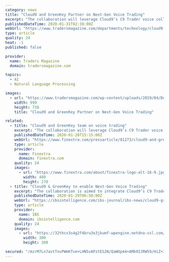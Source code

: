 ```yaml
---
category: news
title: "Cloud9 and GreenKey Partner on Next-Gen Voice Trading"
excerpt: "The collaboration will leverage Cloud9’s C9 Trader voice collaboration platform and GreenKey’s speech recognition (ASR) and natural language processing (NLP) engine within IPC’s Connexus™ Cloud financial ecosystem. The collaboration will allow customers to “voice-populate” their desktop applications such as trade tickets ..."
publishedDateTime: 2020-01-31T02:38:00Z
webUrl: "https://www.tradersmagazine.com/departments/technology/cloud9-and-greenkey-partner-on-next-gen-voice-trading/"
type: article
quality: 24
heat: -1
published: false

provider:
  name: Traders Magazine
  domain: tradersmagazine.com

topics:
  - AI
  - Natural Language Processing

images:
  - url: "https://www.tradersmagazine.com/wp-content/uploads/2019/04/Depositphotos_156951870_s-2019.jpg"
    width: 999
    height: 738
    title: "Cloud9 and GreenKey Partner on Next-Gen Voice Trading"

related:
  - title: "Cloud9 and GreenKey team on voice trading"
    excerpt: "The collaboration will leverage Cloud9’s C9 Trader voice collaboration platform and GreenKey’s speech recognition (ASR) and natural language processing (NLP) engine within IPC’s Connexus™ Cloud financial ecosystem. The collaboration will allow customers to “voice-populate” their desktop applications such as trade tickets ..."
    publishedDateTime: 2020-01-28T15:15:00Z
    webUrl: "https://www.finextra.com/pressarticle/81273/cloud9-and-greenkey-team-on-voice-trading"
    type: article
    provider:
      name: Finextra
      domain: finextra.com
    quality: 24
    images:
      - url: "https://www.finextra.com/about/finextra-logo-alt-16-9.jpg"
        width: 480
        height: 270
  - title: "Cloud9 & GreenKey to enable Next-Gen Voice Trading"
    excerpt: "The collaboration is aimed to integrate Cloud9’s C9 Trader voice collaboration platform and GreenKey’s speech recognition (ASR) and natural language processing (NLP) engine into IPC’s proprietary Connexus Cloud financial ecosystem. “Voice trading remains an important part of the capital markets landscape. The ability to repurpose ..."
    publishedDateTime: 2020-01-29T06:50:00Z
    webUrl: "https://ibsintelligence.com/ibs-journal/ibs-news/cloud9-greenkey-to-enable-next-gen-voice-trading/"
    type: article
    provider:
      name: IBS
      domain: ibsintelligence.com
    quality: 24
    images:
      - url: "https://32thcv3s4g2f4bru3o3jkumf-wpengine.netdna-ssl.com/wp-content/uploads/2020/01/cloud9.jpeg-2.jpg"
        width: 300
        height: 300

secured: "/mzrM7Ln7avtTnvPWmKTve+LHN5vAPztES2N/QaWUp44+AMb9IJRW59/HiZ+IN86PkNo2IuzEQqt2tvI06GFN76nSt59l13Nagv50Q+1qtrMU7rzChIuPx7Wu1eT2dO4yKff1/8cqj4x2E1HDl7no4vWMHCySfAqFMDs+H7cFDuZlH4uoVQSuNC6CollfVDk4QbartFq31GjMeL5NNJGQmV9jTUjz38XgCoaLVRPa+lxGlXox0kBthVcvBOiXo3/ci5pWlp+DXsDPZYInDqXoqIOJHsqH5j5qTfZUk4v0QkyCfmFzgtemxxEOfRokDk9CtqAGtrpFVAcoaHx1FFBnbo37fkEom+MyrxlcPv23gdW97vSAGEL85yW/tm9t8NUErBjHdGx4sDRH9ZKYfccZ3eigKlRwlk0aogID5uUrMiObtHeN83+y4lQ4IgC3bpwYSjSaQ02e96PYhcPA0Rec9n9fP821rKkHTFypeXUBs4=;jvfPmG2qKgxc8gR7MBG7tQ=="
---
```


